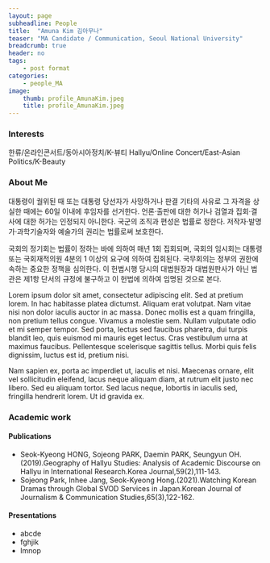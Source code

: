 ```yaml
---
layout: page
subheadline: People
title:  "Amuna Kim 김아무나"
teaser: "MA Candidate / Communication, Seoul National University"
breadcrumb: true
header: no
tags:
    - post format
categories:
    - people_MA
image:
    thumb: profile_AmunaKim.jpeg
    title: profile_AmunaKim.jpeg
---
```


### Interests
한류/온라인콘서트/동아시아정치/K-뷰티 </n>
Hallyu/Online Concert/East-Asian Politics/K-Beauty

### About Me

대통령이 궐위된 때 또는 대통령 당선자가 사망하거나 판결 기타의 사유로 그 자격을 상실한 때에는 60일 이내에 후임자를 선거한다. 언론·출판에 대한 허가나 검열과 집회·결사에 대한 허가는 인정되지 아니한다. 국군의 조직과 편성은 법률로 정한다. 저작자·발명가·과학기술자와 예술가의 권리는 법률로써 보호한다.

국회의 정기회는 법률이 정하는 바에 의하여 매년 1회 집회되며, 국회의 임시회는 대통령 또는 국회재적의원 4분의 1 이상의 요구에 의하여 집회된다. 국무회의는 정부의 권한에 속하는 중요한 정책을 심의한다. 이 헌법시행 당시의 대법원장과 대법원판사가 아닌 법관은 제1항 단서의 규정에 불구하고 이 헌법에 의하여 임명된 것으로 본다.


Lorem ipsum dolor sit amet, consectetur adipiscing elit. Sed at pretium lorem. In hac habitasse platea dictumst. Aliquam erat volutpat. Nam vitae nisi non dolor iaculis auctor in ac massa. Donec mollis est a quam fringilla, non pretium tellus congue. Vivamus a molestie sem. Nullam vulputate odio et mi semper tempor. Sed porta, lectus sed faucibus pharetra, dui turpis blandit leo, quis euismod mi mauris eget lectus. Cras vestibulum urna at maximus faucibus. Pellentesque scelerisque sagittis tellus. Morbi quis felis dignissim, luctus est id, pretium nisi.

Nam sapien ex, porta ac imperdiet ut, iaculis et nisi. Maecenas ornare, elit vel sollicitudin eleifend, lacus neque aliquam diam, at rutrum elit justo nec libero. Sed eu aliquam tortor. Sed lacus neque, lobortis in iaculis sed, fringilla hendrerit lorem. Ut id gravida ex.


### Academic work

#### Publications
- Seok-Kyeong HONG, Sojeong PARK, Daemin PARK, Seungyun OH.(2019).Geography of Hallyu Studies: Analysis of Academic Discourse on Hallyu in International Research.Korea Journal,59(2),111-143.
- Sojeong Park, Inhee Jang, Seok-Kyeong Hong.(2021).Watching Korean Dramas through Global SVOD Services in Japan.Korean Journal of Journalism & Communication Studies,65(3),122-162.

#### Presentations
- abcde
- fghjik
- lmnop
